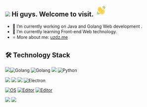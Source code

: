 ## <img src="https://github.com/TheDudeThatCode/TheDudeThatCode/blob/master/Assets/Developer.gif" width="30px"> Hi guys. Welcome to visit. <img height="40" width="40" src="./wave.gif">

- 🔭 I’m currently working on Java and Golang Web development . 
- 🌱 I’m currently learning Front-end Web technology. 
- ⭐ More about me: [uzdz.me](http://uzdz.me)



## 🛠️ Technology Stack

<!-- <img align="right" src="https://media.giphy.com/media/SWoSkN6DxTszqIKEqv/giphy.gif" height="165" /> -->

<img align="left" src="https://github-profile-trophy.vercel.app/?username=uzdz&theme=flat&title=Stars,Followers,Commit,MultiLanguage&margin-w=5&row=2&column=2">

<img src="https://img.shields.io/badge/Java-%2335495e.svg?logo=CoffeeScript&logoColor=white&style=flat-square" alt="Golang" /> <img src="https://img.shields.io/badge/Golang-gray.svg?logo=goland&logoColor=white&style=flat-square" alt="Golang" /> <img src="https://img.shields.io/badge/JavaScript-%23323330.svg?logo=javascript&logoColor=%23F7DF1E&style=flat-square" /> <img src="https://img.shields.io/badge/Python-%233776AB.svg?logo=python&logoColor=white&style=flat-square" alt="Python" />

<img src="https://img.shields.io/badge/Kubernetes-gray.svg?logo=Kubernetes&logoColor=-%326CE5&style=flat-square" /> <img src="https://img.shields.io/badge/Spring_Boot-gray.svg?logo=Spring-Boot&logoColor=%2343853d&style=flat-square" /> <img src="https://img.shields.io/badge/Vue.js-%2335495e.svg?logo=Vue.js&logoColor=%234fc08d&style=flat-square" /> <img src="https://img.shields.io/badge/Electron-%231572b6.svg?logo=Electron&logoColor=white&style=flat-square" alt="Electron">

[![OS](https://img.shields.io/badge/OS-macOS-informational?style=flat-square&logo=apple&logoColor=white)](https://en.wikipedia.org/wiki/MacOS)
[![Editor](https://img.shields.io/badge/Editor-VSCode-blue?style=flat-square&logo=visual-studio-code&logoColor=white)](https://code.visualstudio.com/)
[![Editor](https://img.shields.io/badge/Editor-IntelliJ_IDEA-blue?style=flat-square&logo=IntelliJ-IDEA&logoColor=#000000)](https://code.visualstudio.com/)

<img src="https://img.shields.io/badge/Conter_Strike-反恐精英-black.svg?logo=Counter-Strike&logoColor=white&style=flat-square"> <img src="https://img.shields.io/badge/League_of_Legends-英雄联盟-blue.svg?logo=Riot%20Games&logoColor=white&style=flat-square"> 


